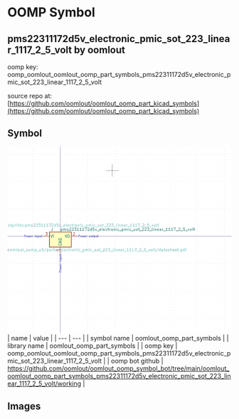# OOMP Symbol  
## pms22311172d5v_electronic_pmic_sot_223_linear_1117_2_5_volt  by oomlout  
  
oomp key: oomp_oomlout_oomlout_oomp_part_symbols_pms22311172d5v_electronic_pmic_sot_223_linear_1117_2_5_volt  
  
source repo at: [https://github.com/oomlout/oomlout_oomp_part_kicad_symbols](https://github.com/oomlout/oomlout_oomp_part_kicad_symbols)  
## Symbol  
  
[![working.png](working_600.png)](working.png)  
| name | value | 
| --- | --- | 
| symbol name | oomlout_oomp_part_symbols | 
| library name | oomlout_oomp_part_symbols | 
| oomp key | oomp_oomlout_oomlout_oomp_part_symbols_pms22311172d5v_electronic_pmic_sot_223_linear_1117_2_5_volt | 
| oomp bot github | https://github.com/oomlout/oomlout_oomp_symbol_bot/tree/main/oomlout_oomlout_oomp_part_symbols_pms22311172d5v_electronic_pmic_sot_223_linear_1117_2_5_volt/working | 
## Images  
